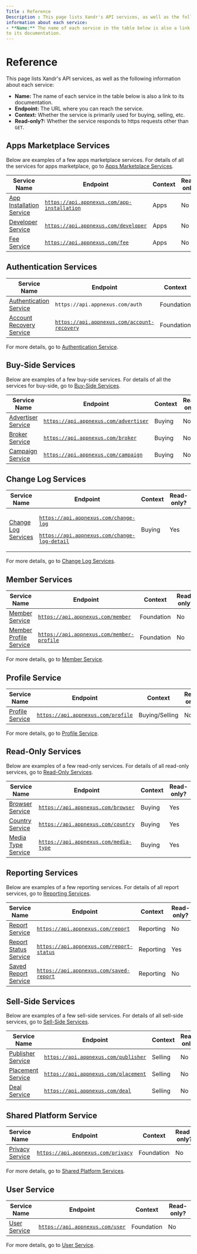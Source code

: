 ```yaml
---
Title : Reference
Description : This page lists Xandr's API services, as well as the following
information about each service:
- **Name:** The name of each service in the table below is also a link
to its documentation.
---
```



# Reference



This page lists Xandr's API services, as well as the following
information about each service:

- **Name:** The name of each service in the table below is also a link
  to its documentation.
- **Endpoint:** The URL where you can reach the service.
- **Context:** Whether the service is primarily used for buying,
  selling, etc.
- **Read-only?:** Whether the service responds to https requests other
  than `GET`.

<div id="reference__Reference-AppsMarketplaceServices"
>

## Apps Marketplace Services

Below are examples of a few apps marketplace services. For details of
all the services for apps marketplace, go to <a
href="https://docs.xandr.com/bundle/xandr-api/page/apps-marketplace-services.html"
class="xref" target="_blank">Apps Marketplace Services</a>.



<table id="reference__table-07f3b852-2e7f-4609-9ddf-2ff277c88631"
class="table">
<thead class="thead">
<tr class="header row">
<th id="reference__table-07f3b852-2e7f-4609-9ddf-2ff277c88631__entry__1"
class="entry">Service Name</th>
<th id="reference__table-07f3b852-2e7f-4609-9ddf-2ff277c88631__entry__2"
class="entry">Endpoint</th>
<th id="reference__table-07f3b852-2e7f-4609-9ddf-2ff277c88631__entry__3"
class="entry">Context</th>
<th id="reference__table-07f3b852-2e7f-4609-9ddf-2ff277c88631__entry__4"
class="entry">Read-only?</th>
</tr>
</thead>
<tbody class="tbody">
<tr class="odd row">
<td class="entry"
headers="reference__table-07f3b852-2e7f-4609-9ddf-2ff277c88631__entry__1"><a
href="https://docs.xandr.com/bundle/xandr-api/page/app-installation-service.html"
class="xref" target="_blank">App Installation Service</a></td>
<td class="entry"
headers="reference__table-07f3b852-2e7f-4609-9ddf-2ff277c88631__entry__2"><a
href="https://api.appnexus.com/app-installation" class="xref"
target="_blank"><code
class="ph codeph">https://api.appnexus.com/app-installation</code></a></td>
<td class="entry"
headers="reference__table-07f3b852-2e7f-4609-9ddf-2ff277c88631__entry__3">Apps</td>
<td class="entry"
headers="reference__table-07f3b852-2e7f-4609-9ddf-2ff277c88631__entry__4">No</td>
</tr>
<tr class="even row">
<td class="entry"
headers="reference__table-07f3b852-2e7f-4609-9ddf-2ff277c88631__entry__1"><a
href="https://docs.xandr.com/bundle/xandr-api/page/developer-service.html"
class="xref" target="_blank">Developer Service</a></td>
<td class="entry"
headers="reference__table-07f3b852-2e7f-4609-9ddf-2ff277c88631__entry__2"><a
href="https://api.appnexus.com/developer" class="xref"
target="_blank"><code
class="ph codeph">https://api.appnexus.com/developer</code></a></td>
<td class="entry"
headers="reference__table-07f3b852-2e7f-4609-9ddf-2ff277c88631__entry__3">Apps</td>
<td class="entry"
headers="reference__table-07f3b852-2e7f-4609-9ddf-2ff277c88631__entry__4">No</td>
</tr>
<tr class="odd row">
<td class="entry"
headers="reference__table-07f3b852-2e7f-4609-9ddf-2ff277c88631__entry__1"><a
href="https://docs.xandr.com/bundle/xandr-api/page/partner-fee-service.html"
class="xref" target="_blank">Fee Service</a></td>
<td class="entry"
headers="reference__table-07f3b852-2e7f-4609-9ddf-2ff277c88631__entry__2"><a
href="https://api.appnexus.com/fee" class="xref" target="_blank"><code
class="ph codeph">https://api.appnexus.com/fee</code></a></td>
<td class="entry"
headers="reference__table-07f3b852-2e7f-4609-9ddf-2ff277c88631__entry__3">Apps</td>
<td class="entry"
headers="reference__table-07f3b852-2e7f-4609-9ddf-2ff277c88631__entry__4">No</td>
</tr>
</tbody>
</table>

<div id="reference__Reference-AuthenticationServices"
>

## Authentication Services

<table id="reference__table-1f7c3682-cffd-44c3-aa28-2f1371f7014c"
class="table">
<thead class="thead">
<tr class="header row">
<th id="reference__table-1f7c3682-cffd-44c3-aa28-2f1371f7014c__entry__1"
class="entry">Service Name</th>
<th id="reference__table-1f7c3682-cffd-44c3-aa28-2f1371f7014c__entry__2"
class="entry">Endpoint</th>
<th id="reference__table-1f7c3682-cffd-44c3-aa28-2f1371f7014c__entry__3"
class="entry">Context</th>
<th id="reference__table-1f7c3682-cffd-44c3-aa28-2f1371f7014c__entry__4"
class="entry">Read-only?</th>
</tr>
</thead>
<tbody class="tbody">
<tr class="odd row">
<td class="entry"
headers="reference__table-1f7c3682-cffd-44c3-aa28-2f1371f7014c__entry__1"><a
href="https://docs.xandr.com/bundle/xandr-api/page/authentication-service.html"
class="xref" target="_blank">Authentication Service</a></td>
<td class="entry"
headers="reference__table-1f7c3682-cffd-44c3-aa28-2f1371f7014c__entry__2"><code
class="ph codeph">https://api.appnexus.com/auth</code></td>
<td class="entry"
headers="reference__table-1f7c3682-cffd-44c3-aa28-2f1371f7014c__entry__3">Foundation</td>
<td class="entry"
headers="reference__table-1f7c3682-cffd-44c3-aa28-2f1371f7014c__entry__4">No</td>
</tr>
<tr class="even row">
<td class="entry"
headers="reference__table-1f7c3682-cffd-44c3-aa28-2f1371f7014c__entry__1"><a
href="https://docs.xandr.com/bundle/xandr-api/page/account-recovery-service.html"
class="xref" target="_blank">Account Recovery Service</a></td>
<td class="entry"
headers="reference__table-1f7c3682-cffd-44c3-aa28-2f1371f7014c__entry__2"><a
href="https://api.appnexus.com/account-recovery" class="xref"
target="_blank"><code
class="ph codeph">https://api.appnexus.com/account-recovery</code></a></td>
<td class="entry"
headers="reference__table-1f7c3682-cffd-44c3-aa28-2f1371f7014c__entry__3">Foundation</td>
<td class="entry"
headers="reference__table-1f7c3682-cffd-44c3-aa28-2f1371f7014c__entry__4">No</td>
</tr>
</tbody>
</table>

For more details, go to <a
href="https://docs.xandr.com/bundle/xandr-api/page/authentication-service.html"
class="xref" target="_blank">Authentication Service</a>.



<div id="reference__Reference-Buy-SideServices" >

## Buy-Side Services

Below are examples of a few buy-side services. For details of all the
services for buy-side, go to <a
href="https://docs.xandr.com/bundle/xandr-api/page/buy-side-services.html"
class="xref" target="_blank">Buy-Side Services</a>.

<table id="reference__table-d49db8c8-2a0b-409a-a3bc-215b9cee78c4"
class="table">
<thead class="thead">
<tr class="header row">
<th id="reference__table-d49db8c8-2a0b-409a-a3bc-215b9cee78c4__entry__1"
class="entry">Service Name</th>
<th id="reference__table-d49db8c8-2a0b-409a-a3bc-215b9cee78c4__entry__2"
class="entry">Endpoint</th>
<th id="reference__table-d49db8c8-2a0b-409a-a3bc-215b9cee78c4__entry__3"
class="entry">Context</th>
<th id="reference__table-d49db8c8-2a0b-409a-a3bc-215b9cee78c4__entry__4"
class="entry">Read-only?</th>
</tr>
</thead>
<tbody class="tbody">
<tr class="odd row">
<td class="entry"
headers="reference__table-d49db8c8-2a0b-409a-a3bc-215b9cee78c4__entry__1"><a
href="https://docs.xandr.com/bundle/xandr-api/page/advertiser-service.html"
class="xref" target="_blank">Advertiser Service</a></td>
<td class="entry"
headers="reference__table-d49db8c8-2a0b-409a-a3bc-215b9cee78c4__entry__2"><a
href="https://api.appnexus.com/advertiser" class="xref"
target="_blank"><code
class="ph codeph">https://api.appnexus.com/advertiser</code></a></td>
<td class="entry"
headers="reference__table-d49db8c8-2a0b-409a-a3bc-215b9cee78c4__entry__3">Buying</td>
<td class="entry"
headers="reference__table-d49db8c8-2a0b-409a-a3bc-215b9cee78c4__entry__4">No</td>
</tr>
<tr class="even row">
<td class="entry"
headers="reference__table-d49db8c8-2a0b-409a-a3bc-215b9cee78c4__entry__1"><a
href="https://docs.xandr.com/bundle/xandr-api/page/broker-service.html"
class="xref" target="_blank">Broker Service</a></td>
<td class="entry"
headers="reference__table-d49db8c8-2a0b-409a-a3bc-215b9cee78c4__entry__2"><a
href="https://api.appnexus.com/broker" class="xref"
target="_blank"><code
class="ph codeph">https://api.appnexus.com/broker</code></a></td>
<td class="entry"
headers="reference__table-d49db8c8-2a0b-409a-a3bc-215b9cee78c4__entry__3">Buying</td>
<td class="entry"
headers="reference__table-d49db8c8-2a0b-409a-a3bc-215b9cee78c4__entry__4">No</td>
</tr>
<tr class="odd row">
<td class="entry"
headers="reference__table-d49db8c8-2a0b-409a-a3bc-215b9cee78c4__entry__1"><a
href="https://docs.xandr.com/bundle/xandr-api/page/campaign-service.html"
class="xref" target="_blank">Campaign Service</a></td>
<td class="entry"
headers="reference__table-d49db8c8-2a0b-409a-a3bc-215b9cee78c4__entry__2"><a
href="https://api.appnexus.com/campaign" class="xref"
target="_blank"><code
class="ph codeph">https://api.appnexus.com/campaign</code></a></td>
<td class="entry"
headers="reference__table-d49db8c8-2a0b-409a-a3bc-215b9cee78c4__entry__3">Buying</td>
<td class="entry"
headers="reference__table-d49db8c8-2a0b-409a-a3bc-215b9cee78c4__entry__4">No</td>
</tr>
</tbody>
</table>



<div id="reference__Reference-ChangeLogServices"
>

## Change Log Services

<table id="reference__table-86ccc935-994f-42b1-b479-d2e7a5bcff79"
class="table">
<thead class="thead">
<tr class="header row">
<th id="reference__table-86ccc935-994f-42b1-b479-d2e7a5bcff79__entry__1"
class="entry">Service Name</th>
<th id="reference__table-86ccc935-994f-42b1-b479-d2e7a5bcff79__entry__2"
class="entry">Endpoint</th>
<th id="reference__table-86ccc935-994f-42b1-b479-d2e7a5bcff79__entry__3"
class="entry">Context</th>
<th id="reference__table-86ccc935-994f-42b1-b479-d2e7a5bcff79__entry__4"
class="entry">Read-only?</th>
</tr>
</thead>
<tbody class="tbody">
<tr class="odd row">
<td class="entry"
headers="reference__table-86ccc935-994f-42b1-b479-d2e7a5bcff79__entry__1"><a
href="https://docs.xandr.com/bundle/xandr-api/page/change-log-services.html"
class="xref" target="_blank">Change Log Services</a></td>
<td class="entry"
headers="reference__table-86ccc935-994f-42b1-b479-d2e7a5bcff79__entry__2"><p><a
href="https://api.appnexus.com/change-log" class="xref"
target="_blank"><code
class="ph codeph">https://api.appnexus.com/change-log</code></a></p>
<p><a href="https://api.appnexus.com/change-log" class="xref"
target="_blank"><code
class="ph codeph">https://api.appnexus.com/</code><code
class="ph codeph">change-log-detail</code></a></p></td>
<td class="entry"
headers="reference__table-86ccc935-994f-42b1-b479-d2e7a5bcff79__entry__3">Buying</td>
<td class="entry"
headers="reference__table-86ccc935-994f-42b1-b479-d2e7a5bcff79__entry__4">Yes</td>
</tr>
</tbody>
</table>

For more details, go to <a
href="https://docs.xandr.com/bundle/xandr-api/page/change-log-services.html"
class="xref" target="_blank">Change Log Services</a>.



<div id="reference__Reference-MemberServices" >

## Member Services

<table id="reference__table-2ec1268a-44b2-41b4-b4b4-cc754a071776"
class="table">
<thead class="thead">
<tr class="header row">
<th id="reference__table-2ec1268a-44b2-41b4-b4b4-cc754a071776__entry__1"
class="entry">Service Name</th>
<th id="reference__table-2ec1268a-44b2-41b4-b4b4-cc754a071776__entry__2"
class="entry">Endpoint</th>
<th id="reference__table-2ec1268a-44b2-41b4-b4b4-cc754a071776__entry__3"
class="entry">Context</th>
<th id="reference__table-2ec1268a-44b2-41b4-b4b4-cc754a071776__entry__4"
class="entry">Read-only?</th>
</tr>
</thead>
<tbody class="tbody">
<tr class="odd row">
<td class="entry"
headers="reference__table-2ec1268a-44b2-41b4-b4b4-cc754a071776__entry__1"><a
href="https://docs.xandr.com/bundle/xandr-api/page/member-service.html"
class="xref" target="_blank">Member Service</a></td>
<td class="entry"
headers="reference__table-2ec1268a-44b2-41b4-b4b4-cc754a071776__entry__2"><a
href="https://api.appnexus.com/member" class="xref"
target="_blank"><code
class="ph codeph">https://api.appnexus.com/member</code></a></td>
<td class="entry"
headers="reference__table-2ec1268a-44b2-41b4-b4b4-cc754a071776__entry__3">Foundation</td>
<td class="entry"
headers="reference__table-2ec1268a-44b2-41b4-b4b4-cc754a071776__entry__4">No</td>
</tr>
<tr class="even row">
<td class="entry"
headers="reference__table-2ec1268a-44b2-41b4-b4b4-cc754a071776__entry__1"><a
href="https://docs.xandr.com/bundle/xandr-api/page/member-profile-service.html"
class="xref" target="_blank">Member Profile Service</a></td>
<td class="entry"
headers="reference__table-2ec1268a-44b2-41b4-b4b4-cc754a071776__entry__2"><a
href="https://api.appnexus.com/member" class="xref"
target="_blank"><code class="ph codeph">https://</code></a><a
href="http://api.appnexus.com/member-profile" class="xref"
target="_blank"><code
class="ph codeph">api.appnexus.com/member-profile</code></a></td>
<td class="entry"
headers="reference__table-2ec1268a-44b2-41b4-b4b4-cc754a071776__entry__3">Foundation</td>
<td class="entry"
headers="reference__table-2ec1268a-44b2-41b4-b4b4-cc754a071776__entry__4">No</td>
</tr>
</tbody>
</table>

For more details, go to <a
href="https://docs.xandr.com/bundle/xandr-api/page/member-service.html"
class="xref" target="_blank">Member Service</a>.



<div id="reference__Reference-ProfileService" >

## Profile Service

<table id="reference__table-0a5b2e69-b14c-4bc3-9fe0-03aeb06eb7a8"
class="table">
<thead class="thead">
<tr class="header row">
<th id="reference__table-0a5b2e69-b14c-4bc3-9fe0-03aeb06eb7a8__entry__1"
class="entry">Service Name</th>
<th id="reference__table-0a5b2e69-b14c-4bc3-9fe0-03aeb06eb7a8__entry__2"
class="entry">Endpoint</th>
<th id="reference__table-0a5b2e69-b14c-4bc3-9fe0-03aeb06eb7a8__entry__3"
class="entry">Context</th>
<th id="reference__table-0a5b2e69-b14c-4bc3-9fe0-03aeb06eb7a8__entry__4"
class="entry">Read-only?</th>
</tr>
</thead>
<tbody class="tbody">
<tr class="odd row">
<td class="entry"
headers="reference__table-0a5b2e69-b14c-4bc3-9fe0-03aeb06eb7a8__entry__1"><a
href="https://docs.xandr.com/bundle/xandr-api/page/profile-service.html"
class="xref" target="_blank">Profile Service</a></td>
<td class="entry"
headers="reference__table-0a5b2e69-b14c-4bc3-9fe0-03aeb06eb7a8__entry__2"><a
href="https://api.appnexus.com/profile" class="xref"
target="_blank"><code
class="ph codeph">https://api.appnexus.com/profile</code></a></td>
<td class="entry"
headers="reference__table-0a5b2e69-b14c-4bc3-9fe0-03aeb06eb7a8__entry__3">Buying/Selling</td>
<td class="entry"
headers="reference__table-0a5b2e69-b14c-4bc3-9fe0-03aeb06eb7a8__entry__4">No</td>
</tr>
</tbody>
</table>

For more details, go to <a
href="https://docs.xandr.com/bundle/xandr-api/page/profile-service.html"
class="xref" target="_blank">Profile Service</a>.



<div id="reference__Reference-Read-OnlyServices"
>

## Read-Only Services

Below are examples of a few read-only services. For details of all
read-only services, go to <a
href="https://docs.xandr.com/bundle/xandr-api/page/read-only-services.html"
class="xref" target="_blank">Read-Only Services</a>.

<table id="reference__table-ee83b437-2ed8-41d7-8bf9-de42cdd33073"
class="table">
<thead class="thead">
<tr class="header row">
<th id="reference__table-ee83b437-2ed8-41d7-8bf9-de42cdd33073__entry__1"
class="entry">Service Name</th>
<th id="reference__table-ee83b437-2ed8-41d7-8bf9-de42cdd33073__entry__2"
class="entry">Endpoint</th>
<th id="reference__table-ee83b437-2ed8-41d7-8bf9-de42cdd33073__entry__3"
class="entry">Context</th>
<th id="reference__table-ee83b437-2ed8-41d7-8bf9-de42cdd33073__entry__4"
class="entry">Read-only?</th>
</tr>
</thead>
<tbody class="tbody">
<tr class="odd row">
<td class="entry"
headers="reference__table-ee83b437-2ed8-41d7-8bf9-de42cdd33073__entry__1"><a
href="https://docs.xandr.com/bundle/xandr-api/page/browser-service.html"
class="xref" target="_blank">Browser Service</a></td>
<td class="entry"
headers="reference__table-ee83b437-2ed8-41d7-8bf9-de42cdd33073__entry__2"><a
href="https://api.appnexus.com/browser" class="xref"
target="_blank"><code
class="ph codeph">https://api.appnexus.com/browser</code></a></td>
<td class="entry"
headers="reference__table-ee83b437-2ed8-41d7-8bf9-de42cdd33073__entry__3">Buying</td>
<td class="entry"
headers="reference__table-ee83b437-2ed8-41d7-8bf9-de42cdd33073__entry__4">Yes</td>
</tr>
<tr class="even row">
<td class="entry"
headers="reference__table-ee83b437-2ed8-41d7-8bf9-de42cdd33073__entry__1"><a
href="https://docs.xandr.com/bundle/xandr-api/page/country-service.html"
class="xref" target="_blank">Country Service</a></td>
<td class="entry"
headers="reference__table-ee83b437-2ed8-41d7-8bf9-de42cdd33073__entry__2"><a
href="https://api.appnexus.com/country" class="xref"
target="_blank"><code
class="ph codeph">https://api.appnexus.com/country</code></a></td>
<td class="entry"
headers="reference__table-ee83b437-2ed8-41d7-8bf9-de42cdd33073__entry__3">Buying</td>
<td class="entry"
headers="reference__table-ee83b437-2ed8-41d7-8bf9-de42cdd33073__entry__4">Yes</td>
</tr>
<tr class="odd row">
<td class="entry"
headers="reference__table-ee83b437-2ed8-41d7-8bf9-de42cdd33073__entry__1"><a
href="https://docs.xandr.com/bundle/xandr-api/page/media-type-service.html"
class="xref" target="_blank">Media Type Service</a></td>
<td class="entry"
headers="reference__table-ee83b437-2ed8-41d7-8bf9-de42cdd33073__entry__2"><a
href="https://api.appnexus.com/media-type" class="xref"
target="_blank"><code
class="ph codeph">https://api.appnexus.com/media-type</code></a></td>
<td class="entry"
headers="reference__table-ee83b437-2ed8-41d7-8bf9-de42cdd33073__entry__3">Buying</td>
<td class="entry"
headers="reference__table-ee83b437-2ed8-41d7-8bf9-de42cdd33073__entry__4">Yes</td>
</tr>
</tbody>
</table>



<div id="reference__Reference-ReportingServices"
>

## Reporting Services

Below are examples of a few reporting services. For details of all
report services, go to <a
href="https://docs.xandr.com/bundle/xandr-api/page/reporting-services.html"
class="xref" target="_blank">Reporting Services</a>.

<table id="reference__table-5527087e-73b2-4338-b90f-fde8e79356e6"
class="table">
<thead class="thead">
<tr class="header row">
<th id="reference__table-5527087e-73b2-4338-b90f-fde8e79356e6__entry__1"
class="entry">Service Name</th>
<th id="reference__table-5527087e-73b2-4338-b90f-fde8e79356e6__entry__2"
class="entry">Endpoint</th>
<th id="reference__table-5527087e-73b2-4338-b90f-fde8e79356e6__entry__3"
class="entry">Context</th>
<th id="reference__table-5527087e-73b2-4338-b90f-fde8e79356e6__entry__4"
class="entry">Read-only?</th>
</tr>
</thead>
<tbody class="tbody">
<tr class="odd row">
<td class="entry"
headers="reference__table-5527087e-73b2-4338-b90f-fde8e79356e6__entry__1"><a
href="https://docs.xandr.com/bundle/xandr-api/page/report-service.html"
class="xref" target="_blank">Report Service</a></td>
<td class="entry"
headers="reference__table-5527087e-73b2-4338-b90f-fde8e79356e6__entry__2"><a
href="https://api.appnexus.com/report" class="xref"
target="_blank"><code
class="ph codeph">https://api.appnexus.com/report</code></a></td>
<td class="entry"
headers="reference__table-5527087e-73b2-4338-b90f-fde8e79356e6__entry__3">Reporting</td>
<td class="entry"
headers="reference__table-5527087e-73b2-4338-b90f-fde8e79356e6__entry__4">No</td>
</tr>
<tr class="even row">
<td class="entry"
headers="reference__table-5527087e-73b2-4338-b90f-fde8e79356e6__entry__1"><a
href="https://docs.xandr.com/bundle/xandr-api/page/report-status-service.html"
class="xref" target="_blank">Report Status Service</a></td>
<td class="entry"
headers="reference__table-5527087e-73b2-4338-b90f-fde8e79356e6__entry__2"><a
href="https://api.appnexus.com/report-status" class="xref"
target="_blank"><code
class="ph codeph">https://api.appnexus.com/report-status</code></a></td>
<td class="entry"
headers="reference__table-5527087e-73b2-4338-b90f-fde8e79356e6__entry__3">Reporting</td>
<td class="entry"
headers="reference__table-5527087e-73b2-4338-b90f-fde8e79356e6__entry__4">Yes</td>
</tr>
<tr class="odd row">
<td class="entry"
headers="reference__table-5527087e-73b2-4338-b90f-fde8e79356e6__entry__1"><a
href="https://docs.xandr.com/bundle/xandr-api/page/saved-report-service.html"
class="xref" target="_blank">Saved Report Service</a></td>
<td class="entry"
headers="reference__table-5527087e-73b2-4338-b90f-fde8e79356e6__entry__2"><a
href="https://api.appnexus.com/saved-report" class="xref"
target="_blank"><code
class="ph codeph">https://api.appnexus.com/saved-report</code></a></td>
<td class="entry"
headers="reference__table-5527087e-73b2-4338-b90f-fde8e79356e6__entry__3">Reporting</td>
<td class="entry"
headers="reference__table-5527087e-73b2-4338-b90f-fde8e79356e6__entry__4">No</td>
</tr>
</tbody>
</table>



<div id="reference__Reference-Sell-SideServices"
>

## Sell-Side Services

Below are examples of a few sell-side services. For details of all
sell-side services, go to <a
href="https://docs.xandr.com/bundle/xandr-api/page/sell-side-services.html"
class="xref" target="_blank">Sell-Side Services</a>.

<table id="reference__table-2a41def7-3f98-48a3-a8e6-57da05e2243b"
class="table">
<thead class="thead">
<tr class="header row">
<th id="reference__table-2a41def7-3f98-48a3-a8e6-57da05e2243b__entry__1"
class="entry">Service Name</th>
<th id="reference__table-2a41def7-3f98-48a3-a8e6-57da05e2243b__entry__2"
class="entry">Endpoint</th>
<th id="reference__table-2a41def7-3f98-48a3-a8e6-57da05e2243b__entry__3"
class="entry">Context</th>
<th id="reference__table-2a41def7-3f98-48a3-a8e6-57da05e2243b__entry__4"
class="entry">Read-only?</th>
</tr>
</thead>
<tbody class="tbody">
<tr class="odd row">
<td class="entry"
headers="reference__table-2a41def7-3f98-48a3-a8e6-57da05e2243b__entry__1"><a
href="https://docs.xandr.com/bundle/xandr-api/page/publisher-service.html"
class="xref" target="_blank">Publisher Service</a></td>
<td class="entry"
headers="reference__table-2a41def7-3f98-48a3-a8e6-57da05e2243b__entry__2"><a
href="https://api.appnexus.com/publisher" class="xref"
target="_blank"><code
class="ph codeph">https://api.appnexus.com/publisher</code></a></td>
<td class="entry"
headers="reference__table-2a41def7-3f98-48a3-a8e6-57da05e2243b__entry__3">Selling</td>
<td class="entry"
headers="reference__table-2a41def7-3f98-48a3-a8e6-57da05e2243b__entry__4">No</td>
</tr>
<tr class="even row">
<td class="entry"
headers="reference__table-2a41def7-3f98-48a3-a8e6-57da05e2243b__entry__1"><a
href="https://docs.xandr.com/bundle/xandr-api/page/placement-service.html"
class="xref" target="_blank">Placement Service</a></td>
<td class="entry"
headers="reference__table-2a41def7-3f98-48a3-a8e6-57da05e2243b__entry__2"><a
href="https://api.appnexus.com/placement" class="xref"
target="_blank"><code
class="ph codeph">https://api.appnexus.com/placement</code></a></td>
<td class="entry"
headers="reference__table-2a41def7-3f98-48a3-a8e6-57da05e2243b__entry__3">Selling</td>
<td class="entry"
headers="reference__table-2a41def7-3f98-48a3-a8e6-57da05e2243b__entry__4">No</td>
</tr>
<tr class="odd row">
<td class="entry"
headers="reference__table-2a41def7-3f98-48a3-a8e6-57da05e2243b__entry__1"><a
href="https://docs.xandr.com/bundle/xandr-api/page/deal-service.html"
class="xref" target="_blank">Deal Service</a></td>
<td class="entry"
headers="reference__table-2a41def7-3f98-48a3-a8e6-57da05e2243b__entry__2"><a
href="https://api.appnexus.com/deal" class="xref" target="_blank"><code
class="ph codeph">https://api.appnexus.com/deal</code></a></td>
<td class="entry"
headers="reference__table-2a41def7-3f98-48a3-a8e6-57da05e2243b__entry__3">Selling</td>
<td class="entry"
headers="reference__table-2a41def7-3f98-48a3-a8e6-57da05e2243b__entry__4">No</td>
</tr>
</tbody>
</table>



<div id="reference__Reference-SharedPlatformService"
>

## Shared Platform Service

<table id="reference__table-446245be-2459-4e6f-9d10-799fe740da63"
class="table">
<thead class="thead">
<tr class="header row">
<th id="reference__table-446245be-2459-4e6f-9d10-799fe740da63__entry__1"
class="entry">Service Name</th>
<th id="reference__table-446245be-2459-4e6f-9d10-799fe740da63__entry__2"
class="entry">Endpoint</th>
<th id="reference__table-446245be-2459-4e6f-9d10-799fe740da63__entry__3"
class="entry">Context</th>
<th id="reference__table-446245be-2459-4e6f-9d10-799fe740da63__entry__4"
class="entry">Read-only?</th>
</tr>
</thead>
<tbody class="tbody">
<tr class="odd row">
<td class="entry"
headers="reference__table-446245be-2459-4e6f-9d10-799fe740da63__entry__1"><a
href="https://docs.xandr.com/bundle/xandr-api/page/privacy-service.html"
class="xref" target="_blank">Privacy Service</a></td>
<td class="entry"
headers="reference__table-446245be-2459-4e6f-9d10-799fe740da63__entry__2"><a
href="https://api.appnexus.com/privacy/consumer-request" class="xref"
target="_blank"><code
class="ph codeph">https://api.appnexus.com/privacy</code></a></td>
<td class="entry"
headers="reference__table-446245be-2459-4e6f-9d10-799fe740da63__entry__3">Foundation</td>
<td class="entry"
headers="reference__table-446245be-2459-4e6f-9d10-799fe740da63__entry__4">No</td>
</tr>
</tbody>
</table>

For more details, go to <a
href="https://docs.xandr.com/bundle/xandr-api/page/shared-platform-services.html"
class="xref" target="_blank">Shared Platform Services</a>.



<div id="reference__Reference-UserService" >

## User Service

<table id="reference__table-0c21682e-a5f8-4ff6-bb7b-240ae869195b"
class="table">
<thead class="thead">
<tr class="header row">
<th id="reference__table-0c21682e-a5f8-4ff6-bb7b-240ae869195b__entry__1"
class="entry">Service Name</th>
<th id="reference__table-0c21682e-a5f8-4ff6-bb7b-240ae869195b__entry__2"
class="entry">Endpoint</th>
<th id="reference__table-0c21682e-a5f8-4ff6-bb7b-240ae869195b__entry__3"
class="entry">Context</th>
<th id="reference__table-0c21682e-a5f8-4ff6-bb7b-240ae869195b__entry__4"
class="entry">Read-only?</th>
</tr>
</thead>
<tbody class="tbody">
<tr class="odd row">
<td class="entry"
headers="reference__table-0c21682e-a5f8-4ff6-bb7b-240ae869195b__entry__1"><a
href="https://docs.xandr.com/bundle/xandr-api/page/user-service.html"
class="xref" target="_blank">User Service</a></td>
<td class="entry"
headers="reference__table-0c21682e-a5f8-4ff6-bb7b-240ae869195b__entry__2"><a
href="https://api.appnexus.com/user" class="xref" target="_blank"><code
class="ph codeph">https://api.appnexus.com/user</code></a></td>
<td class="entry"
headers="reference__table-0c21682e-a5f8-4ff6-bb7b-240ae869195b__entry__3">Foundation</td>
<td class="entry"
headers="reference__table-0c21682e-a5f8-4ff6-bb7b-240ae869195b__entry__4">No</td>
</tr>
</tbody>
</table>

For more details, go to
<a href="https://docs.xandr.com/bundle/xandr-api/page/user-service.html"
class="xref" target="_blank">User Service</a>.






